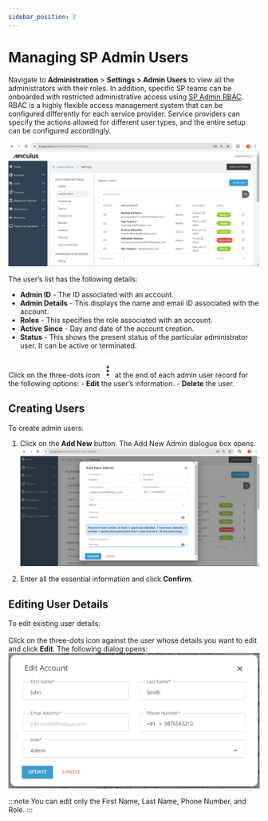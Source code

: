 ```yaml
---
sidebar_position: 2
---
```

# Managing SP Admin Users

Navigate to **Administration** > **Settings > Admin Users** to view all the administrators with their roles. In addition, specific SP teams can be onboarded with restricted administrative access using [SP Admin RBAC](/docs/AboutServiceProviderAdministration/Role-basedAccessonAdminConsole). RBAC is a highly flexible access management system that can be configured differently for each service provider. Service providers can specify the actions allowed for different user types, and the entire setup can be configured accordingly.

![Managing SP Admin Users](img/Managing-SP-Admin-Users1.png)

The user’s list has the following details:

- **Admin ID** - The ID associated with an account.
- **Admin Details** - This displays the name and email ID associated with the account.
- **Roles** - This specifies the role associated with an account.
- **Active Since** - Day and date of the account creation.
- **Status** - This shows the present status of the particular administrator user. It can be active or terminated.

Click on the three-dots icon ![Three dots](img/threedots.png) at the end of each admin user record for the following options:
	- **Edit** the user’s information.
	- **Delete** the user.

## Creating Users

To create admin users:
1. Click on the **Add New** button. The Add New Admin dialogue box opens.
   ![Managing SP Admin Users](img/Managing-SP-Admin-Users2.png)

2. Enter all the essential information and click **Confirm**.

## Editing User Details
To edit existing user details: <br /><br />
Click on the three-dots icon against the user whose details you want to edit and click **Edit**. The following dialog opens:
![Editing SP Admin Users Details](img/EditAccount.png)

:::note
You can edit only the First Name, Last Name, Phone Number, and Role.
:::
